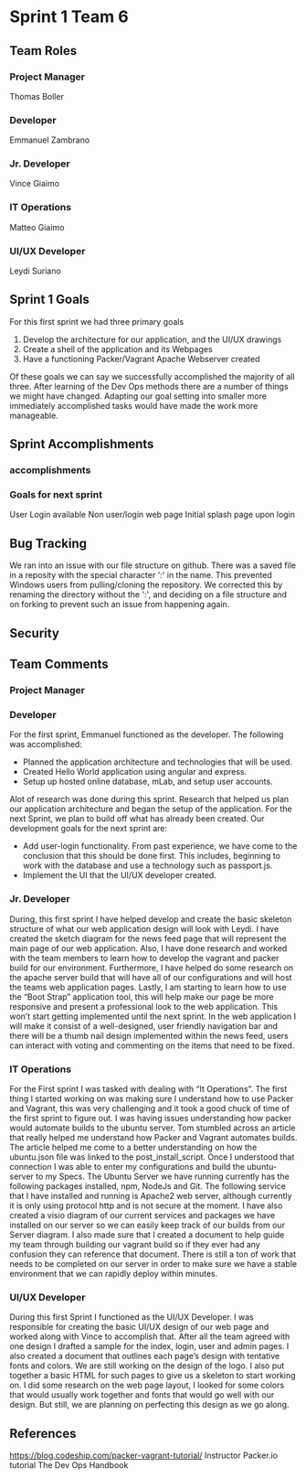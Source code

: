 # Sprint 1 Team 6

## Team Roles

### Project Manager
Thomas Boller

### Developer
Emmanuel Zambrano

### Jr. Developer
Vince Giaimo

### IT Operations
Matteo Giaimo

### UI/UX Developer
Leydi Suriano

## Sprint 1 Goals

For this first sprint we had three primary goals
1. Develop the architecture for our application, and the UI/UX drawings
2. Create a shell of the application and its Webpages
3. Have a functioning Packer/Vagrant Apache Webserver created

Of these goals we can say we successfully accomplished the majority of all three. After learning of the Dev Ops methods there are a number of things we might have changed.
Adapting our goal setting into smaller more immediately accomplished tasks would have made the work more manageable. 

## Sprint Accomplishments

### accomplishments

### Goals for next sprint
User Login available
Non user/login web page
Initial splash page upon login

## Bug Tracking
We ran into an issue with our file structure on github. There was a saved file in a reposity with the special character ':' in the name.
This prevented Windows users from pulling/cloning the repository.  We corrected this by renaming the directory without the ':', and deciding on a file structure and on forking to prevent such an issue from happening again.

## Security

## Team Comments

### Project Manager

### Developer

For the first sprint, Emmanuel functioned as the developer. The following was accomplished:

- Planned the application architecture and technologies that will be used.
- Created Hello World application using angular and express.
- Setup up hosted online database, mLab, and setup user accounts.

Alot of research was done during this sprint. Research that helped us plan our application architecture and began the setup of the application. For the next Sprint, we plan to build off what has already been created. Our development goals for the next sprint are:

- Add user-login functionality. From past experience, we have come to the conclusion that this should be done first. This includes, beginning to work with the database and use a technology such as passport.js.
- Implement the UI that the UI/UX developer created.

### Jr. Developer

During, this first sprint I have helped develop and create the basic skeleton structure of what our web application design will look with Leydi.  I have created the 
sketch diagram for the news feed page that will represent the main page of our web application. Also, I have done research and worked with the team members to learn 
how to develop the vagrant and packer build for our environment. Furthermore, I have helped do some research on the apache server build that will have all of our configurations 
and will host the teams web application pages. Lastly, I am starting to learn how to use the “Boot Strap” application tool, this will help make our page be more responsive and 
present a professional look to the web application. This won’t start getting implemented until the next sprint. In the web application I will make it consist of a well-designed, 
user friendly navigation bar and there will be a thumb nail design implemented within the news feed, users can interact with voting and commenting on the items that need to be fixed. 

### IT Operations

For the First sprint I was tasked with dealing with “It Operations”. The first thing I started working on was making sure I understand how to use Packer and Vagrant,
this was very challenging and it took a good chuck of time of the first sprint to figure out. I was having issues understanding how packer would automate builds to
the ubuntu server. Tom stumbled across an article that really helped me understand how Packer and Vagrant automates builds. The article helped me come to a better
understanding on how the ubuntu.json file was linked to the post_install_script. Once I understood that connection I was able to enter my configurations and build
the ubuntu-server to my Specs. The Ubuntu Server we have running currently has the following packages installed, npm, NodeJs and Git. The following service that I have
installed and running is Apache2 web server, although currently it is only using protocol http and is not secure at the moment. I have also created a visio diagram of
our current services and packages we have installed on our server so we can easily keep track of our builds from our Server diagram. I also made sure that I created a
document to help guide my team through building our vagrant build so if they ever had any confusion they can reference that document. There is still a ton of work that
needs to be completed on our server in order to make sure we have a stable environment that we can rapidly deploy within minutes.

### UI/UX Developer

During this first Sprint I functioned as the UI/UX Developer. I was responsible for creating the basic UI/UX design of our web page and worked along with Vince to accomplish that. 
After all the team agreed with one design I drafted a sample for the index, login, user and admin pages. I also created a document that outlines each page’s design with tentative 
fonts and colors. We are still working on the design of the logo. I also put together a basic HTML for such pages to give us a skeleton to start working on. I did some research on 
the web page layout, I looked for some colors that would usually work together and fonts that would go well with our design. But still, we are planning on perfecting this design 
as we go along.

## References

https://blog.codeship.com/packer-vagrant-tutorial/
Instructor Packer.io tutorial
The Dev Ops Handbook
